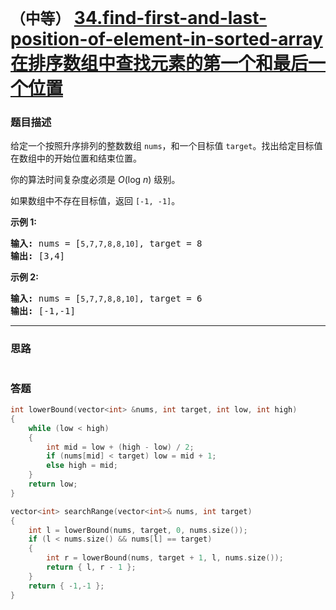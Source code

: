# `（中等）`  [34.find-first-and-last-position-of-element-in-sorted-array 在排序数组中查找元素的第一个和最后一个位置](https://leetcode-cn.com/problems/find-first-and-last-position-of-element-in-sorted-array/)

### 题目描述
<p>给定一个按照升序排列的整数数组 <code>nums</code>，和一个目标值 <code>target</code>。找出给定目标值在数组中的开始位置和结束位置。</p>

<p>你的算法时间复杂度必须是&nbsp;<em>O</em>(log <em>n</em>) 级别。</p>

<p>如果数组中不存在目标值，返回&nbsp;<code>[-1, -1]</code>。</p>

<p><strong>示例 1:</strong></p>

<pre><strong>输入:</strong> nums = [<code>5,7,7,8,8,10]</code>, target = 8
<strong>输出:</strong> [3,4]</pre>

<p><strong>示例&nbsp;2:</strong></p>

<pre><strong>输入:</strong> nums = [<code>5,7,7,8,8,10]</code>, target = 6
<strong>输出:</strong> [-1,-1]</pre>


---
### 思路
```
```

### 答题
``` C++
int lowerBound(vector<int> &nums, int target, int low, int high)
{
	while (low < high)
	{
		int mid = low + (high - low) / 2;
		if (nums[mid] < target) low = mid + 1;
		else high = mid;
	}
	return low;
}

vector<int> searchRange(vector<int>& nums, int target) 
{
	int l = lowerBound(nums, target, 0, nums.size());
	if (l < nums.size() && nums[l] == target)
	{
		int r = lowerBound(nums, target + 1, l, nums.size());
		return { l, r - 1 };
	}
	return { -1,-1 };
}
```
